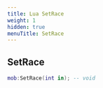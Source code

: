 ```yaml
---
title: Lua SetRace
weight: 1
hidden: true
menuTitle: SetRace
---
```

## SetRace
```lua
mob:SetRace(int in); -- void
```